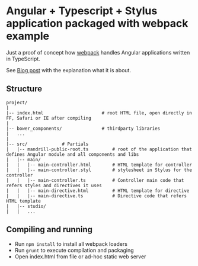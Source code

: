 # Angular + Typescript + Stylus application packaged with webpack example

Just a proof of concept how [webpack](http://webpack.github.io) handles Angular applications written in TypeScript.

See [Blog post](https://medium.com/p/c5127b55ec86) with the explanation what it is about.

## Structure

```text
project/
|
|-- index.html                      # root HTML file, open directly in FF, Safari or IE after compiling
|
|-- bower_components/               # thirdparty libraries
|   ...
|
|-- src/             # Partials
|   |-- mandrill-public-root.ts         # root of the application that defines Angular module and all components and libs
|   |-- main/
|   |   |-- main-controller.html        # HTML template for controller
|   |   |-- main-controller.styl        # stylesheet in Stylus for the controller
|   |   |-- main-controller.ts          # Controller main code that refers styles and directives it uses
|   |   |-- main-directive.html         # HTML template for directive
|   |   |-- main-directive.ts           # Directive code that refers HTML template
|   |-- studio/
|   |   ...
```

## Compiling and running

* Run `npm install` to install all webpack loaders
* Run `grunt` to execute compilation and packaging
* Open index.html from file or ad-hoc static web server
